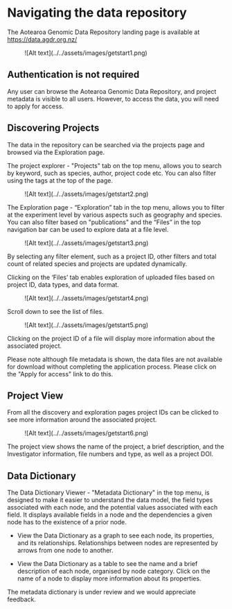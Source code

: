 # Navigating the data repository

The Aotearoa Genomic Data Repository landing page is available at https://data.agdr.org.nz/

<figure markdown>
  ![Alt text](../../assets/images/getstart1.png)
</figure>

## Authentication is not required

Any user can browse the Aotearoa Genomic Data Repository, and project metadata is visible to all users. However, to access the data, you will need to apply for access. 

## Discovering Projects

The data in the repository can be searched via the projects page and browsed via the Exploration page.

The project explorer -  "Projects" tab on the top menu, allows you to search by keyword, such as species, author, project code etc. You can also filter using the tags at the top of the page.

<figure markdown>
  ![Alt text](../../assets/images/getstart2.png)
</figure>

The Exploration page - “Exploration” tab in the top menu, allows you to filter at the experiment level by various aspects such as geography and species.  You can also filter based on "publications" and the “Files” in the top navigation bar can be used to explore data at a file level.

<figure markdown>
  ![Alt text](../../assets/images/getstart3.png)
</figure>

By selecting any filter element, such as a project ID, other filters and total count of related species and projects are updated dynamically. 

Clicking on the ‘Files’ tab enables exploration of uploaded files based on project ID, data types, and data format.

<figure markdown>
  ![Alt text](../../assets/images/getstart4.png)
</figure>

Scroll down to see the list of files.

<figure markdown>
  ![Alt text](../../assets/images/getstart5.png)
</figure>

Clicking on the project ID of a file will display more information about the associated project. 

Please note although file metadata is shown, the data files are not available for download without completing the application process. Please click on the "Apply for access" link to do this.  

## Project View

From all the discovery and exploration pages project IDs can be clicked to see more information around the associated project.

<figure markdown>
  ![Alt text](../../assets/images/getstart6.png)
</figure>

The project view shows the name of the project, a brief description, and the Investigator information, file numbers and type, as well as a project DOI.

## Data Dictionary

The Data Dictionary Viewer - "Metadata Dictionary" in the top menu, is designed to make it easier to understand the data model, the field types associated with each node, and the potential values associated with each field. It displays available fields in a node and the dependencies a given node has to the existence of a prior node. 

- View the Data Dictionary as a graph to see each node, its properties, and its relationships.
Relationships between nodes are represented by arrows from one node to another.

- View the Data Dictionary as a table to see the name and a brief description of each node, organised by node category. Click on the name of a node to display more information about its properties.

The metadata dictionary is under review and we would appreciate feedback.